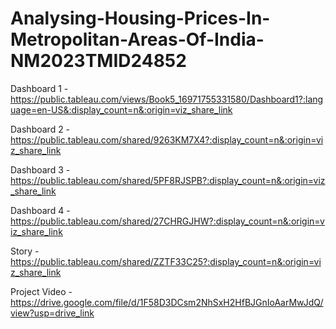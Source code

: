 # Analysing-Housing-Prices-In-Metropolitan-Areas-Of-India-NM2023TMID24852

Dashboard 1 - https://public.tableau.com/views/Book5_16971755331580/Dashboard1?:language=en-US&:display_count=n&:origin=viz_share_link

Dashboard 2 - https://public.tableau.com/shared/9263KM7X4?:display_count=n&:origin=viz_share_link

Dashboard 3 - https://public.tableau.com/shared/5PF8RJSPB?:display_count=n&:origin=viz_share_link

Dashboard 4 - https://public.tableau.com/shared/27CHRGJHW?:display_count=n&:origin=viz_share_link

Story - https://public.tableau.com/shared/ZZTF33C25?:display_count=n&:origin=viz_share_link

Project Video - https://drive.google.com/file/d/1F58D3DCsm2NhSxH2HfBJGnIoAarMwJdQ/view?usp=drive_link

